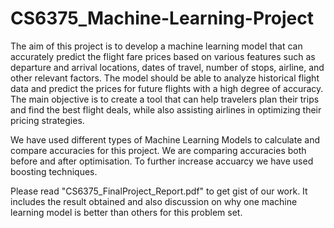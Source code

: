# CS6375_Machine-Learning-Project
The aim of this project is to develop a machine learning model that can accurately predict the flight fare prices based on various features such as departure and arrival locations, dates of travel, number of stops, airline, and other relevant factors. The model should be able to analyze historical flight data and predict the prices for future flights with a high degree of accuracy. The main objective is to create a tool that can help travelers plan their trips and find the best flight deals, while also assisting airlines in optimizing their pricing strategies.

We have used different types of Machine Learning Models to calculate and compare accuracies for this project. We are comparing accuracies both before and after optimisation. To further increase accuarcy we have used boosting techniques.

Please read "CS6375_FinalProject_Report.pdf" to get gist of our work. It includes the result obtained and also discussion on why one machine learning model is better than others for this problem set.
